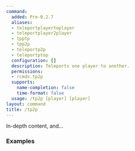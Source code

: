 ```yaml
---
command:
  added: Pre-0.2.7
  aliases:
  - teleportplayertoplayer
  - teleportplayer2player
  - tpptp
  - tpp2p
  - teleportp2p
  - teleportptop
  configuration: []
  description: Teleports one player to another.
  permissions:
  - rcmds.tp2p
  supports:
    name-completion: false
    time-format: false
  usage: /tp2p [player] [player]
layout: command
title: /tp2p
---
```


In-depth content, and...

### Examples



